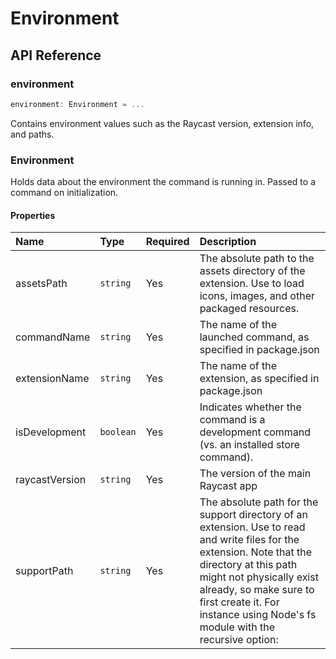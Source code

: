 # Environment

## API Reference

### environment

```typescript
environment: Environment = ...
```

Contains environment values such as the Raycast version, extension info, and paths.

### Environment

Holds data about the environment the command is running in.
Passed to a command on initialization.

#### Properties

| Name | Type | Required | Description |
| :--- | :--- | :--- | :--- |
| assetsPath | `string` | Yes | The absolute path to the assets directory of the extension. Use to load icons, images, and other packaged resources. |
| commandName | `string` | Yes | The name of the launched command, as specified in package.json |
| extensionName | `string` | Yes | The name of the extension, as specified in package.json |
| isDevelopment | `boolean` | Yes | Indicates whether the command is a development command (vs. an installed store command). |
| raycastVersion | `string` | Yes | The version of the main Raycast app |
| supportPath | `string` | Yes | The absolute path for the support directory of an extension. Use to read and write files for the extension. Note that the directory at this path might not physically exist already, so make sure to first create it. For instance using Node's fs module with the recursive option: |

